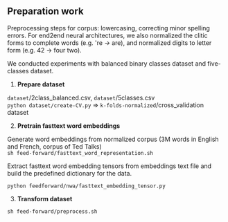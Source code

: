 ## Preparation work
 
Preprocessing steps for corpus: lowercasing, correcting minor spelling errors. For end2end neural architectures, we also normalized the clitic forms to complete words (e.g. 're -> are), and normalized digits to letter form (e.g. 42 -> four two).

We conducted experiments with balanced binary classes dataset and five-classes dataset. 

1. **Prepare dataset**

`dataset`/2class_balanced.csv, `dataset`/5classes.csv <br/>
`python dataset/create-CV.py` => `k-folds-normalized`/cross_validation dataset 

2. **Pretrain fasttext word embeddings**

Generate word embeddings from normalized corpus (3M words in English and French, corpus of Ted Talks) <br/> 
`sh feed-forward/fasttext_word_representation.sh`

Extract fasttext word embedding tensors from embeddings text file and build the predefined dictionary for the data. 

`python feedforward/nwa/fasttext_embedding_tensor.py`

3. **Transform dataset**

`sh feed-forward/preprocess.sh`
